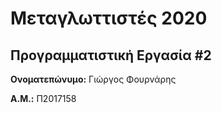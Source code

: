 # Μεταγλωττιστές 2020
## Προγραμματιστική Εργασία #2

**Ονοματεπώνυμο:** Γιώργος Φουρνάρης

**Α.Μ.:** Π2017158


